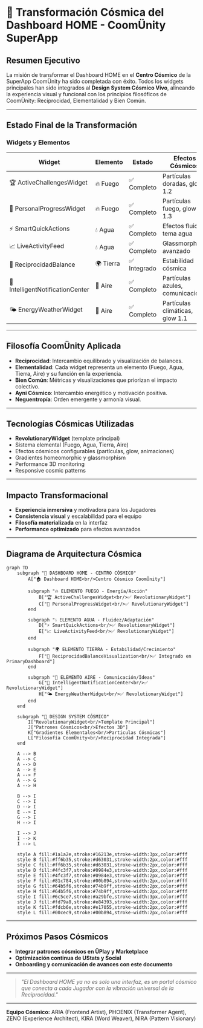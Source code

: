# 🌌 Transformación Cósmica del Dashboard HOME - CoomÜnity SuperApp

## Resumen Ejecutivo

La misión de transformar el Dashboard HOME en el **Centro Cósmico** de la SuperApp CoomÜnity ha sido completada con éxito. Todos los widgets principales han sido integrados al **Design System Cósmico Vivo**, alineando la experiencia visual y funcional con los principios filosóficos de CoomÜnity: Reciprocidad, Elementalidad y Bien Común.

---

## Estado Final de la Transformación

### Widgets y Elementos

| Widget                        | Elemento | Estado      | Efectos Cósmicos                  |
|-------------------------------|----------|-------------|-----------------------------------|
| 🏆 ActiveChallengesWidget     | 🔥 Fuego | ✅ Completo  | Partículas doradas, glow 1.2      |
| 🚀 PersonalProgressWidget     | 🔥 Fuego | ✅ Completo  | Partículas fuego, glow 1.3        |
| ⚡ SmartQuickActions          | 💧 Agua  | ✅ Completo  | Efectos fluidos, tema agua        |
| 📈 LiveActivityFeed           | 💧 Agua  | ✅ Completo  | Glassmorphism avanzado            |
| 🤝 ReciprocidadBalance        | 🌍 Tierra| ✅ Integrado | Estabilidad cósmica               |
| 🔔 IntelligentNotificationCenter | 💨 Aire | ✅ Completo  | Partículas azules, comunicación   |
| 🌤️ EnergyWeatherWidget       | 💨 Aire  | ✅ Completo  | Partículas climáticas, glow 1.1   |

---

## Filosofía CoomÜnity Aplicada

- **Reciprocidad**: Intercambio equilibrado y visualización de balances.
- **Elementalidad**: Cada widget representa un elemento (Fuego, Agua, Tierra, Aire) y su función en la experiencia.
- **Bien Común**: Métricas y visualizaciones que priorizan el impacto colectivo.
- **Ayni Cósmico**: Intercambio energético y motivación positiva.
- **Neguentropía**: Orden emergente y armonía visual.

---

## Tecnologías Cósmicas Utilizadas

- **RevolutionaryWidget** (template principal)
- Sistema elemental (Fuego, Agua, Tierra, Aire)
- Efectos cósmicos configurables (partículas, glow, animaciones)
- Gradientes homeomorphic y glassmorphism
- Performance 3D monitoring
- Responsive cosmic patterns

---

## Impacto Transformacional

- **Experiencia inmersiva** y motivadora para los Jugadores
- **Consistencia visual** y escalabilidad para el equipo
- **Filosofía materializada** en la interfaz
- **Performance optimizado** para efectos avanzados

---

## Diagrama de Arquitectura Cósmica

```mermaid
graph TD
    subgraph "🌌 DASHBOARD HOME - CENTRO CÓSMICO"
        A["🏠 Dashboard HOME<br/>Centro Cósmico CoomÜnity"]
        
        subgraph "🔥 ELEMENTO FUEGO - Energía/Acción"
            B["🏆 ActiveChallengesWidget<br/>✅ RevolutionaryWidget"]
            C["🚀 PersonalProgressWidget<br/>✅ RevolutionaryWidget"]
        end
        
        subgraph "💧 ELEMENTO AGUA - Fluidez/Adaptación"
            D["⚡ SmartQuickActions<br/>✅ RevolutionaryWidget"]
            E["📈 LiveActivityFeed<br/>✅ RevolutionaryWidget"]
        end
        
        subgraph "🌍 ELEMENTO TIERRA - Estabilidad/Crecimiento"
            F["🤝 ReciprocidadBalanceVisualization<br/>✅ Integrado en PrimaryDashboard"]
        end
        
        subgraph "💨 ELEMENTO AIRE - Comunicación/Ideas"
            G["🔔 IntelligentNotificationCenter<br/>✅ RevolutionaryWidget"]
            H["🌤️ EnergyWeatherWidget<br/>✅ RevolutionaryWidget"]
        end
    end
    
    subgraph "🎨 DESIGN SYSTEM CÓSMICO"
        I["RevolutionaryWidget<br/>Template Principal"]
        J["Patrones Cósmicos<br/>Efectos 3D"]
        K["Gradientes Elementales<br/>Particulas Cósmicas"]
        L["Filosofía CoomÜnity<br/>Reciprocidad Integrada"]
    end
    
    A --> B
    A --> C
    A --> D
    A --> E
    A --> F
    A --> G
    A --> H
    
    B --> I
    C --> I
    D --> I
    E --> I
    G --> I
    H --> I
    
    I --> J
    I --> K
    I --> L
    
    style A fill:#1a1a2e,stroke:#16213e,stroke-width:3px,color:#fff
    style B fill:#ff6b35,stroke:#d63031,stroke-width:2px,color:#fff
    style C fill:#ff6b35,stroke:#d63031,stroke-width:2px,color:#fff
    style D fill:#4fc3f7,stroke:#0984e3,stroke-width:2px,color:#fff
    style E fill:#4fc3f7,stroke:#0984e3,stroke-width:2px,color:#fff
    style F fill:#81c784,stroke:#00b894,stroke-width:2px,color:#fff
    style G fill:#64b5f6,stroke:#74b9ff,stroke-width:2px,color:#fff
    style H fill:#64b5f6,stroke:#74b9ff,stroke-width:2px,color:#fff
    style I fill:#6c5ce7,stroke:#a29bfe,stroke-width:3px,color:#fff
    style J fill:#fd79a8,stroke:#e84393,stroke-width:2px,color:#fff
    style K fill:#fdcb6e,stroke:#e17055,stroke-width:2px,color:#fff
    style L fill:#00cec9,stroke:#00b894,stroke-width:2px,color:#fff
```

---

## Próximos Pasos Cósmicos

- **Integrar patrones cósmicos en ÜPlay y Marketplace**
- **Optimización continua de UStats y Social**
- **Onboarding y comunicación de avances con este documento**

---

> *"El Dashboard HOME ya no es solo una interfaz, es un portal cósmico que conecta a cada Jugador con la vibración universal de la Reciprocidad."*

---

**Equipo Cósmico:** ARIA (Frontend Artist), PHOENIX (Transformer Agent), ZENO (Experience Architect), KIRA (Word Weaver), NIRA (Pattern Visionary) 
